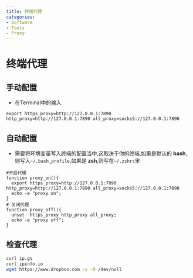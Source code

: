 ```yaml
---
title: 终端代理
categories:
- Software
- Tools
- Proxy
---
```

# 终端代理

## 手动配置

- 在Terminal中的输入

```shell
export https_proxy=http://127.0.0.1:7890 http_proxy=http://127.0.0.1:7890 all_proxy=socks5://127.0.0.1:7890
```

## 自动配置

- 需要将环境变量写入终端的配置当中,这取决于你的终端,如果是默认的 **bash**,则写入`~/.bash_profile`,如果是 **zsh**,则写在`~/.zshrc`里

```shell
#开启代理
function proxy_on(){
  export https_proxy=http://127.0.0.1:7890 http_proxy=http://127.0.0.1:7890 all_proxy=socks5://127.0.0.1:7890
  echo -e "proxy on";
}
# 关闭代理
function proxy_off(){
  unset  https_proxy http_proxy all_proxy;
  echo -e "proxy off";
}
```

## 检查代理

```bash
curl ip.gs
curl ipinfo.io
wget https://www.dropbox.com -v -O /dev/null
```
